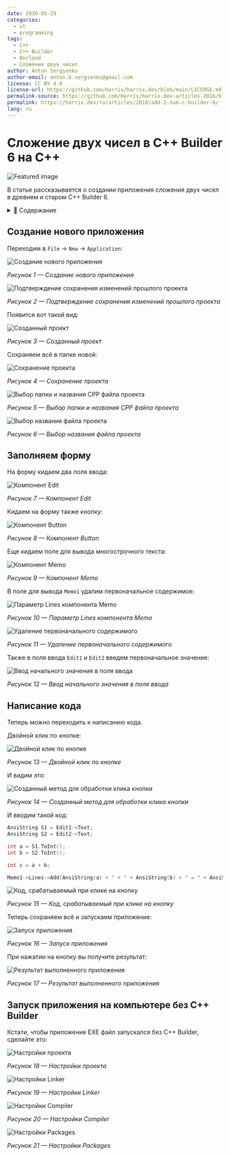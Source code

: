 ```yaml
---
date: 2016-05-28
categories:
  - it
  - programming
tags:
  - C++
  - C++ Builder
  - Borland
  - Сложение двух чисел
author: Anton Sergienko
author-email: anton.b.sergienko@gmail.com
license: CC BY 4.0
license-url: https://github.com/Harrix/harrix.dev/blob/main/LICENSE.md
permalink-source: https://github.com/Harrix/harrix.dev-articles-2016/blob/main/add-2-num-c-builder-6/add-2-num-c-builder-6.md
permalink: https://harrix.dev/ru/articles/2016/add-2-num-c-builder-6/
lang: ru
---
```


# Сложение двух чисел в C++ Builder 6 на C++

![Featured image](featured-image.svg)

В статье рассказывается о создании приложения сложения двух чисел в древнем и старом C++ Builder 6.

<details>
<summary>📖 Содержание</summary>

## Содержание

- [Создание нового приложения](#создание-нового-приложения)
- [Заполняем форму](#заполняем-форму)
- [Написание кода](#написание-кода)
- [Запуск приложения на компьютере без C++ Builder](#запуск-приложения-на-компьютере-без-c-builder)

</details>

## Создание нового приложения

Переходим в `File` → `New` → `Application`:

![Создание нового приложения](img/new-project_01.png)

_Рисунок 1 — Создание нового приложения_

![Подтверждение сохранения изменений прошлого проекта](img/new-project_02.png)

_Рисунок 2 — Подтверждение сохранения изменений прошлого проекта_

Появится вот такой вид:

![Созданный проект](img/new-project_03.png)

_Рисунок 3 — Созданный проект_

Сохраняем всё в папке новой:

![Сохранение проекта](img/new-project_04.png)

_Рисунок 4 — Сохранение проекта_

![Выбор папки и названия CPP файла проекта](img/new-project_05.png)

_Рисунок 5 — Выбор папки и названия CPP файла проекта_

![Выбор названия файла проекта](img/new-project_06.png)

_Рисунок 6 — Выбор названия файла проекта_

## Заполняем форму

На форму кидаем два поля ввода:

![Компонент Edit](img/controls_01.png)

_Рисунок 7 — Компонент Edit_

Кидаем на форму также кнопку:

![Компонент Button](img/controls_02.png)

_Рисунок 8 — Компонент Button_

Еще кидаем поле для вывода многострочного текста:

![Компонент Memo](img/controls_03.png)

_Рисунок 9 — Компонент Memo_

В поле для вывода `Memo1` удалим первоначальное содержимое:

![Параметр Lines компонента Memo](img/controls_04.png)

_Рисунок 10 — Параметр Lines компонента Memo_

![Удаление первоначального содержимого](img/controls_05.png)

_Рисунок 11 — Удаление первоначального содержимого_

Также в поля ввода `Edit1` и `Edit2` введем первоначальное значение:

![Ввод начального значения в поля ввода](img/controls_06.png)

_Рисунок 12 — Ввод начального значения в поля ввода_

## Написание кода

Теперь можно переходить к написанию кода.

Двойной клик по кнопке:

![Двойной клик по кнопке](img/click_01.png)

_Рисунок 13 — Двойной клик по кнопке_

И видим это:

![Созданный метод для обработки клика кнопки](img/click_02.png)

_Рисунок 14 — Созданный метод для обработки клика кнопки_

И вводим такой код:

```cpp
AnsiString S1 = Edit1->Text;
AnsiString S2 = Edit2->Text;

int a = S1.ToInt();
int b = S2.ToInt();

int c = a + b;

Memo1->Lines->Add(AnsiString(a) + " + " + AnsiString(b) + " = " + AnsiString(c));
```

![Код, срабатываемый при клике на кнопку](img/click_03.png)

_Рисунок 15 — Код, срабатываемый при клике на кнопку_

Теперь сохраняем всё и запускаем приложение:

![Запуск приложения](img/run.png)

_Рисунок 16 — Запуск приложения_

При нажатии на кнопку вы получите результат:

![Результат выполненного приложения](img/result.png)

_Рисунок 17 — Результат выполненного приложения_

## Запуск приложения на компьютере без C++ Builder

Кстати, чтобы приложение EXE файл запускался без C++ Builder, сделайте это:

![Настройки проекта](img/without-c-builder_01.png)

_Рисунок 18 — Настройки проекта_

![Настройки Linker](img/without-c-builder_02.png)

_Рисунок 19 — Настройки Linker_

![Настройки Compiler](img/without-c-builder_03.png)

_Рисунок 20 — Настройки Compiler_

![Настройки Packages](img/without-c-builder_04.png)

_Рисунок 21 — Настройки Packages_
